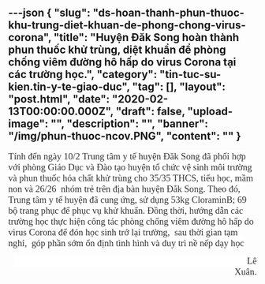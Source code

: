 ---json
{
    "slug": "ds-hoan-thanh-phun-thuoc-khu-trung-diet-khuan-de-phong-chong-virus-corona",
    "title": "Huyện Đăk Song  hoàn thành  phun thuốc khử trùng, diệt khuẩn để phòng chống viêm đường hô hấp do virus Corona tại các trường học.",
    "category": "tin-tuc-su-kien.tin-y-te-giao-duc",
    "tag": [],
    "layout": "post.html",
    "date": "2020-02-13T00:00:00.000Z",
    "draft": false,
    "upload-image": "",
    "description": "",
    "banner": "/img/phun-thuoc-ncov.PNG",
    "__content__": ""
}
---
<p><span style="font-size:14.0pt"><span style="background-color:white"><span style="font-family:&quot;Times New Roman&quot;,serif"><span style="color:#333333">T&iacute;nh đến ng&agrave;y 10/2 Trung t&acirc;m y tế huyện Đăk Song đ&atilde; phối hợp với ph&ograve;ng Gi&aacute;o Dục v&agrave; Đ&agrave;o tạo huyện tổ chức vệ sinh m&ocirc;i trường v&agrave; phun thuốc h&oacute;a chất khử tr&ugrave;ng cho 35/35 THCS, tiểu học, mầm non v&agrave; 26/26&nbsp; nh&oacute;m trẻ tr&ecirc;n địa b&agrave;n huyện Đắk Song. Theo đ&oacute;, Trung t&acirc;m y tế huyện đ&atilde; cung ứng, sử dụng 53kg CloraminB; 69 bộ trang phục để phục vụ khử khuẩn. Đồng thời, hướng dẫn c&aacute;c trường học thực hiện c&ocirc;ng t&aacute;c </span></span></span></span><span style="font-size:14.0pt"><span style="font-family:&quot;Times New Roman&quot;,serif"><span style="color:#333333">ph&ograve;ng chống vi&ecirc;m đường h&ocirc; hấp do virus Corona </span></span></span><span style="font-size:14.0pt"><span style="background-color:white"><span style="font-family:&quot;Times New Roman&quot;,serif"><span style="color:#333333">để đ&oacute;n học sinh trở lại trường, &nbsp;sau thời gian tạm nghỉ,&nbsp; g&oacute;p phần sớm ổn định t&igrave;nh h&igrave;nh v&agrave; duy tr&igrave; nề nếp dạy học</span></span></span></span></p>

<p style="text-align:right"><span style="font-size:14.0pt"><span style="background-color:white"><span style="font-family:&quot;Times New Roman&quot;,serif"><span style="color:#333333">&nbsp;&nbsp;&nbsp;&nbsp;&nbsp;&nbsp;&nbsp;&nbsp;&nbsp;&nbsp;&nbsp;&nbsp;&nbsp;&nbsp;&nbsp;&nbsp;&nbsp;&nbsp;&nbsp;&nbsp;&nbsp;&nbsp;&nbsp;&nbsp;&nbsp;&nbsp;&nbsp;&nbsp;&nbsp;&nbsp;&nbsp;&nbsp;&nbsp;&nbsp;&nbsp;&nbsp;&nbsp;&nbsp;&nbsp;&nbsp;&nbsp;&nbsp;&nbsp;&nbsp;&nbsp;&nbsp;&nbsp;&nbsp;&nbsp;&nbsp;&nbsp;&nbsp;&nbsp;&nbsp;&nbsp;&nbsp;&nbsp;&nbsp;&nbsp;&nbsp;&nbsp;&nbsp;&nbsp;&nbsp;&nbsp;&nbsp; &nbsp;&nbsp;&nbsp;&nbsp;&nbsp;&nbsp;&nbsp;&nbsp;&nbsp;&nbsp;&nbsp;&nbsp;&nbsp;&nbsp;&nbsp;&nbsp;&nbsp;&nbsp;&nbsp;&nbsp;&nbsp;&nbsp;&nbsp;&nbsp;&nbsp;&nbsp;&nbsp;&nbsp;&nbsp;&nbsp;&nbsp;&nbsp;&nbsp; L&ecirc; Xu&acirc;n.</span></span></span></span></p>

